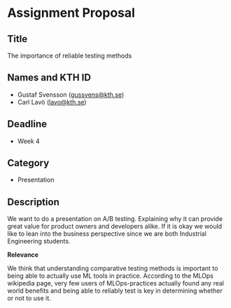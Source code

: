 # Assignment Proposal


## Title

The importance of reliable testing methods

## Names and KTH ID

  - Gustaf Svensson (gussvens@kth.se)
  - Carl Lavö (lavo@kth.se)

## Deadline

- Week 4

## Category

- Presentation

## Description

We want to do a presentation on A/B testing. Explaining why it can provide great value for product owners and developers alike. If it is okay we would like to lean into the business perspective since we are both Industrial Engineering students.

**Relevance**

We think that understanding comparative testing methods is important to being able to actually use ML tools in practice. According to the MLOps wikipedia page, very few users of MLOps-practices actually found any real world benefits and being able to reliably test is key in determining whether or not to use it.